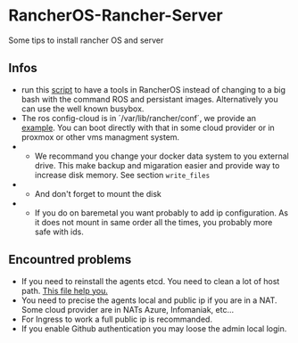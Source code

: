 # RancherOS-Rancher-Server
Some tips to install rancher OS and server
## Infos
 - run this [script](./runDockerTools.sh) to have a tools in RancherOS instead of changing to a big bash with the command ROS and persistant images. Alternatively you can use the well known busybox.
 - The ros config-cloud is in ´/var/lib/rancher/conf´, we provide an [example](./example/cloud-config.yml). You can boot directly with that in some cloud provider or in proxmox or other vms managment system. 
 - - We recommand you change your docker data system to you external drive. This make backup and migaration easier and provide way to increase disk memory. See section `write_files`
 - - And don't forget to mount the disk
 - - If you do on baremetal you want probably to add ip configuration. As it does not mount in same order all the times, you probably more safe with ids.

## Encountred problems
 - If you need to reinstall the agents etcd. You need to clean a lot of host path. [This file help you.](./scripts/clean.sh)
 - You need to precise the agents local and public ip if you are in a NAT. Some cloud provider are in NATs Azure, Infomaniak, etc...
 - For Ingress to work a full public ip is recommanded.
 - If you enable Github authentication you may loose the admin local login.
